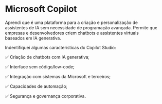 # Microsoft Copilot

Aprendi que é uma plataforma para a criação e personalização de assistentes de IA sem necessidade de programação avançada. Permite que empresas e desenvolvedores criem chatbots e assistentes virtuais baseados em IA generativa.

Indentifiquei algumas características do Copilot Studio:

✅ Criação de chatbots com IA generativa;

✅ Interface sem código/low-code;

✅ Integração com sistemas da Microsoft e terceiros;

✅ Capacidades de automação;

✅ Segurança e governança corporativa.
